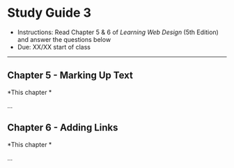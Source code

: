 # Study Guide 3

- Instructions: Read Chapter 5 & 6 of *Learning Web Design* (5th Edition) and answer the questions below
- Due: XX/XX start of class

<hr>

## Chapter 5 - Marking Up Text
*This chapter *

... 

## Chapter 6 - Adding Links
*This chapter *

... 


